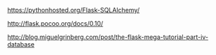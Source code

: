 https://pythonhosted.org/Flask-SQLAlchemy/

http://flask.pocoo.org/docs/0.10/

http://blog.miguelgrinberg.com/post/the-flask-mega-tutorial-part-iv-database
